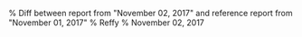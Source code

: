 % Diff between report from "November 02, 2017" and reference report from "November 01, 2017"
% Reffy
% November 02, 2017

